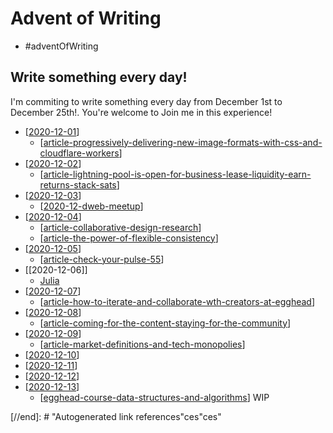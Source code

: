 # Advent of Writing

- #adventOfWriting

## Write something every day!

I'm commiting to write something every day from December 1st to December 25th!. You're welcome to Join me in this experience!

- [[2020-12-01]]
  - [[article-progressively-delivering-new-image-formats-with-css-and-cloudflare-workers]]
- [[2020-12-02]]
  - [[article-lightning-pool-is-open-for-business-lease-liquidity-earn-returns-stack-sats]]
- [[2020-12-03]]
  - [[2020-12-dweb-meetup]]
- [[2020-12-04]]
  - [[article-collaborative-design-research]]
  - [[article-the-power-of-flexible-consistency]]
- [[2020-12-05]]
  - [[article-check-your-pulse-55]]
- [[2020-12-06]]
  - [Julia](https://www.horacioh.com/writing/julia)
- [[2020-12-07]]
  - [[article-how-to-iterate-and-collaborate-wth-creators-at-egghead]]
- [[2020-12-08]]
  - [[article-coming-for-the-content-staying-for-the-community]]
- [[2020-12-09]]
  - [[article-market-definitions-and-tech-monopolies]]
- [[2020-12-10]]
- [[2020-12-11]]
- [[2020-12-12]]
- [[2020-12-13]]
  - [[egghead-course-data-structures-and-algorithms]] WIP

[//begin]: # "Autogenerated link references for markdown compatibility"
[2020-12-01]: journal/2020-12-01 "2020-12-01"
[article-progressively-delivering-new-image-formats-with-css-and-cloudflare-workers]: article-progressively-delivering-new-image-formats-with-css-and-cloudflare-workers "Progressively deliver new image formats with CSS & Cloudflare Workers"
[2020-12-02]: journal/2020-12-02 "2020-12-02"
[article-lightning-pool-is-open-for-business-lease-liquidity-earn-returns-stack-sats]: article-lightning-pool-is-open-for-business-lease-liquidity-earn-returns-stack-sats "Lightning Pool Is Open for Business: Lease Liquidity, Earn Returns, Stack Sats"
[2020-12-03]: journal/2020-12-03 "2020-12-03"
[2020-12-dweb-meetup]: 2020-12-dweb-meetup "DWeb meetup"
[2020-12-04]: journal/2020-12-04 "2020-12-04"
[article-collaborative-design-research]: article-collaborative-design-research "Collaborative design  Research"
[article-the-power-of-flexible-consistency]: article-the-power-of-flexible-consistency "Article the Power of Flexible Consistency"
[2020-12-05]: journal/2020-12-05 "2020-12-05"
[article-check-your-pulse-55]: article-check-your-pulse-55 "Check your Pulse #55"
[2020-12-07]: journal/2020-12-07 "2020-12-07"
[article-how-to-iterate-and-collaborate-wth-creators-at-egghead]: article-how-to-iterate-and-collaborate-wth-creators-at-egghead "how we iterate and collaborate with creators at egghead"
[2020-12-08]: journal/2020-12-08 "2020-12-08"
[article-coming-for-the-content-staying-for-the-community]: article-coming-for-the-content-staying-for-the-community "“Coming for the Content, Staying for the Community” Started With Video Games (Or Maybe Religion?) But Will Define Media This Decade"
[2020-12-09]: journal/2020-12-09 "2020-12-09"
[article-market-definitions-and-tech-monopolies]: article-market-definitions-and-tech-monopolies "Market definitions and tech monopolies"
[2020-12-10]: 2020-12-10 "2020 12 10"
[2020-12-11]: journal/2020-12-11 "2020-12-11"
[2020-12-12]: 2020-12-12 "2020 12 12"
[2020-12-13]: journal/2020-12-13 "2020-12-13"
[egghead-course-data-structures-and-algorithms]: journal/egghead-course-data-structures-and-algorithms "Data Structures and Algorithms in JavaScript"

[//end]: # "Autogenerated link references"ces"ces"
